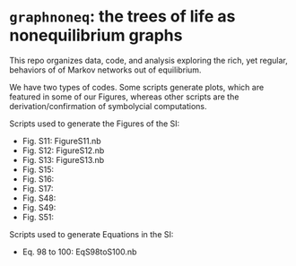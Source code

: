 # `graphnoneq`: the trees of life as nonequilibrium graphs
This repo organizes data, code, and analysis exploring the rich, yet regular, behaviors of of Markov networks out of equilibrium.

We have two types of codes. Some scripts generate plots, which are featured in some of our Figures, whereas other scripts are the derivation/confirmation of symbolycial computations. 

Scripts used to generate the Figures of the SI:
- Fig. S11: FigureS11.nb
- Fig. S12: FigureS12.nb
- Fig. S13: FigureS13.nb
- Fig. S15:
- Fig. S16:
- Fig. S17:
- Fig. S48:
- Fig. S49:
- Fig. S51:

Scripts used to generate Equations in the SI:
- Eq. 98 to 100: EqS98toS100.nb
